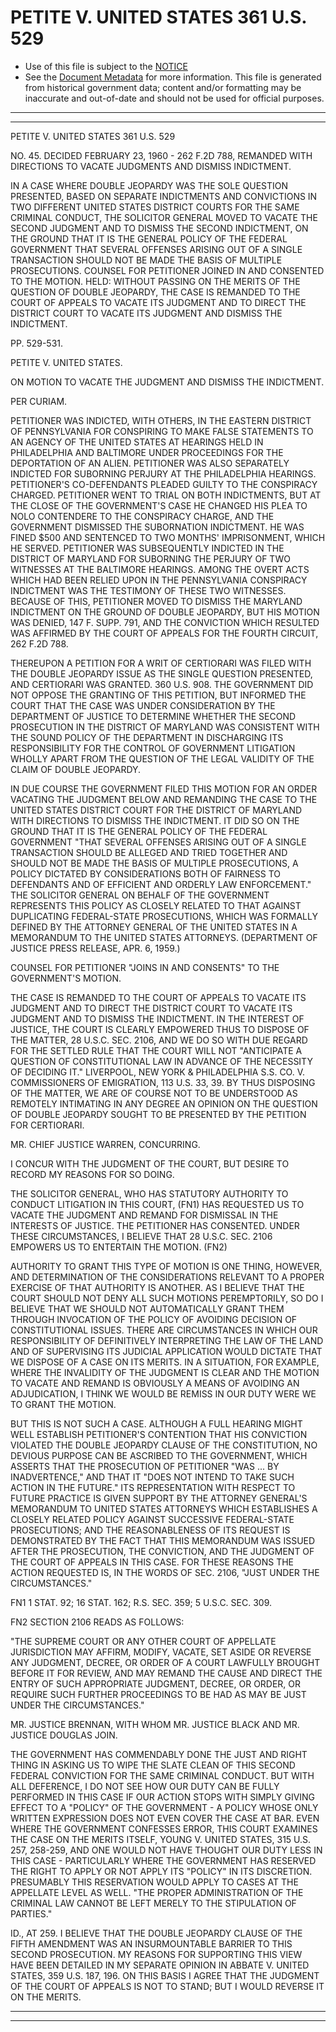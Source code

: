 ---
---

# PETITE V. UNITED STATES 361 U.S. 529

* Use of this file is subject to the [NOTICE](https://github.com/publicdocs/notice/blob/master/NOTICE)
* See the [Document Metadata](../../../) for more information.
  This file is generated from historical government data; content and/or formatting may be inaccurate and out-of-date and should not be used for official purposes.

----------
----------

PETITE V. UNITED STATES 361 U.S. 529

NO. 45.  DECIDED FEBRUARY 23, 1960 - 262 F.2D 788, REMANDED WITH DIRECTIONS TO VACATE JUDGMENTS AND DISMISS INDICTMENT.

IN A CASE WHERE DOUBLE JEOPARDY WAS THE SOLE QUESTION PRESENTED, BASED ON SEPARATE INDICTMENTS AND CONVICTIONS IN TWO DIFFERENT UNITED STATES DISTRICT COURTS FOR THE SAME CRIMINAL CONDUCT, THE SOLICITOR GENERAL MOVED TO VACATE THE SECOND JUDGMENT AND TO DISMISS THE SECOND INDICTMENT, ON THE GROUND THAT IT IS THE GENERAL POLICY OF THE FEDERAL GOVERNMENT THAT SEVERAL OFFENSES ARISING OUT OF A SINGLE TRANSACTION SHOULD NOT BE MADE THE BASIS OF MULTIPLE PROSECUTIONS.  COUNSEL FOR PETITIONER JOINED IN AND CONSENTED TO THE MOTION.  HELD:  WITHOUT PASSING ON THE MERITS OF THE QUESTION OF DOUBLE JEOPARDY, THE CASE IS REMANDED TO THE COURT OF APPEALS TO VACATE ITS JUDGMENT AND TO DIRECT THE DISTRICT COURT TO VACATE ITS JUDGMENT AND DISMISS THE INDICTMENT.

PP. 529-531.

PETITE V. UNITED STATES.

ON MOTION TO VACATE THE JUDGMENT AND DISMISS THE INDICTMENT.

PER CURIAM.

PETITIONER WAS INDICTED, WITH OTHERS, IN THE EASTERN DISTRICT OF PENNSYLVANIA FOR CONSPIRING TO MAKE FALSE STATEMENTS TO AN AGENCY OF THE UNITED STATES AT HEARINGS HELD IN PHILADELPHIA AND BALTIMORE UNDER PROCEEDINGS FOR THE DEPORTATION OF AN ALIEN.  PETITIONER WAS ALSO SEPARATELY INDICTED FOR SUBORNING PERJURY AT THE PHILADELPHIA HEARINGS.  PETITIONER'S CO-DEFENDANTS PLEADED GUILTY TO THE CONSPIRACY CHARGED.  PETITIONER WENT TO TRIAL ON BOTH INDICTMENTS, BUT AT THE CLOSE OF THE GOVERNMENT'S CASE HE CHANGED HIS PLEA TO NOLO CONTENDERE TO THE CONSPIRACY CHARGE, AND THE GOVERNMENT DISMISSED THE SUBORNATION INDICTMENT.  HE WAS FINED $500 AND SENTENCED TO TWO MONTHS' IMPRISONMENT, WHICH HE SERVED.  PETITIONER WAS SUBSEQUENTLY INDICTED IN THE DISTRICT OF MARYLAND FOR SUBORNING THE PERJURY OF TWO WITNESSES AT THE BALTIMORE HEARINGS.  AMONG THE OVERT ACTS WHICH HAD BEEN RELIED UPON IN THE PENNSYLVANIA CONSPIRACY INDICTMENT WAS THE TESTIMONY OF THESE TWO WITNESSES.   BECAUSE OF THIS, PETITIONER MOVED TO DISMISS THE MARYLAND INDICTMENT ON THE GROUND OF DOUBLE JEOPARDY, BUT HIS MOTION WAS DENIED, 147 F. SUPP.  791, AND THE CONVICTION WHICH RESULTED WAS AFFIRMED BY THE COURT OF APPEALS FOR THE FOURTH CIRCUIT, 262 F.2D 788.

THEREUPON A PETITION FOR A WRIT OF CERTIORARI WAS FILED WITH THE DOUBLE JEOPARDY ISSUE AS THE SINGLE QUESTION PRESENTED, AND CERTIORARI WAS GRANTED.  360 U.S. 908.  THE GOVERNMENT DID NOT OPPOSE THE GRANTING OF THIS PETITION, BUT INFORMED THE COURT THAT THE CASE WAS UNDER CONSIDERATION BY THE DEPARTMENT OF JUSTICE TO DETERMINE WHETHER THE SECOND PROSECUTION IN THE DISTRICT OF MARYLAND WAS CONSISTENT WITH THE SOUND POLICY OF THE DEPARTMENT IN DISCHARGING ITS RESPONSIBILITY FOR THE CONTROL OF GOVERNMENT LITIGATION WHOLLY APART FROM THE QUESTION OF THE LEGAL VALIDITY OF THE CLAIM OF DOUBLE JEOPARDY.

IN DUE COURSE THE GOVERNMENT FILED THIS MOTION FOR AN ORDER VACATING THE JUDGMENT BELOW AND REMANDING THE CASE TO THE UNITED STATES DISTRICT COURT FOR THE DISTRICT OF MARYLAND WITH DIRECTIONS TO DISMISS THE INDICTMENT.  IT DID SO ON THE GROUND THAT IT IS THE GENERAL POLICY OF THE FEDERAL GOVERNMENT "THAT SEVERAL OFFENSES ARISING OUT OF A SINGLE TRANSACTION SHOULD BE ALLEGED AND TRIED TOGETHER AND SHOULD NOT BE MADE THE BASIS OF MULTIPLE PROSECUTIONS, A POLICY DICTATED BY CONSIDERATIONS BOTH OF FAIRNESS TO DEFENDANTS AND OF EFFICIENT AND ORDERLY LAW ENFORCEMENT."  THE SOLICITOR GENERAL ON BEHALF OF THE GOVERNMENT REPRESENTS THIS POLICY AS CLOSELY RELATED TO THAT AGAINST DUPLICATING FEDERAL-STATE PROSECUTIONS, WHICH WAS FORMALLY DEFINED BY THE ATTORNEY GENERAL OF THE UNITED STATES IN A MEMORANDUM TO THE UNITED STATES ATTORNEYS.  (DEPARTMENT OF JUSTICE PRESS RELEASE, APR. 6, 1959.)

COUNSEL FOR PETITIONER "JOINS IN AND CONSENTS" TO THE GOVERNMENT'S MOTION.

THE CASE IS REMANDED TO THE COURT OF APPEALS TO VACATE ITS JUDGMENT AND TO DIRECT THE DISTRICT COURT TO VACATE ITS JUDGMENT AND TO DISMISS THE INDICTMENT.  IN THE INTEREST OF JUSTICE, THE COURT IS CLEARLY EMPOWERED THUS TO DISPOSE OF THE MATTER, 28 U.S.C. SEC. 2106, AND WE DO SO WITH DUE REGARD FOR THE SETTLED RULE THAT THE COURT WILL NOT "ANTICIPATE A QUESTION OF CONSTITUTIONAL LAW IN ADVANCE OF THE NECESSITY OF DECIDING IT."  LIVERPOOL, NEW YORK & PHILADELPHIA S.S. CO. V. COMMISSIONERS OF EMIGRATION, 113 U.S. 33, 39.  BY THUS DISPOSING OF THE MATTER, WE ARE OF COURSE NOT TO BE UNDERSTOOD AS REMOTELY INTIMATING IN ANY DEGREE AN OPINION ON THE QUESTION OF DOUBLE JEOPARDY SOUGHT TO BE PRESENTED BY THE PETITION FOR CERTIORARI.

MR. CHIEF JUSTICE WARREN, CONCURRING.

I CONCUR WITH THE JUDGMENT OF THE COURT, BUT DESIRE TO RECORD MY REASONS FOR SO DOING.

THE SOLICITOR GENERAL, WHO HAS STATUTORY AUTHORITY TO CONDUCT LITIGATION IN THIS COURT, (FN1) HAS REQUESTED US TO VACATE THE JUDGMENT AND REMAND FOR DISMISSAL IN THE INTERESTS OF JUSTICE.  THE PETITIONER HAS CONSENTED.  UNDER THESE CIRCUMSTANCES, I BELIEVE THAT 28 U.S.C. SEC. 2106 EMPOWERS US TO ENTERTAIN THE MOTION.  (FN2)

AUTHORITY TO GRANT THIS TYPE OF MOTION IS ONE THING, HOWEVER, AND DETERMINATION OF THE CONSIDERATIONS RELEVANT TO A PROPER EXERCISE OF THAT AUTHORITY IS ANOTHER.  AS I BELIEVE THAT THE COURT SHOULD NOT DENY ALL SUCH MOTIONS PEREMPTORILY, SO DO I BELIEVE THAT WE SHOULD NOT AUTOMATICALLY GRANT THEM THROUGH INVOCATION OF THE POLICY OF AVOIDING DECISION OF CONSTITUTIONAL ISSUES.  THERE ARE CIRCUMSTANCES IN WHICH OUR RESPONSIBILITY OF DEFINITIVELY INTERPRETING THE LAW OF THE LAND AND OF SUPERVISING ITS JUDICIAL APPLICATION WOULD DICTATE THAT WE DISPOSE OF A CASE ON ITS MERITS.  IN A SITUATION, FOR EXAMPLE, WHERE THE INVALIDITY OF THE JUDGMENT IS CLEAR AND THE MOTION TO VACATE AND REMAND IS OBVIOUSLY A MEANS OF AVOIDING AN ADJUDICATION, I THINK WE WOULD BE REMISS IN OUR DUTY WERE WE TO GRANT THE MOTION.

BUT THIS IS NOT SUCH A CASE.  ALTHOUGH A FULL HEARING MIGHT WELL ESTABLISH PETITIONER'S CONTENTION THAT HIS CONVICTION VIOLATED THE DOUBLE JEOPARDY CLAUSE OF THE CONSTITUTION, NO DEVIOUS PURPOSE CAN BE ASCRIBED TO THE GOVERNMENT, WHICH ASSERTS THAT THE PROSECUTION OF PETITIONER "WAS  ...  BY INADVERTENCE," AND THAT IT "DOES NOT INTEND TO TAKE SUCH ACTION IN THE FUTURE."  ITS REPRESENTATION WITH RESPECT TO FUTURE PRACTICE IS GIVEN SUPPORT BY THE ATTORNEY GENERAL'S MEMORANDUM TO UNITED STATES ATTORNEYS WHICH ESTABLISHES A CLOSELY RELATED POLICY AGAINST SUCCESSIVE FEDERAL-STATE PROSECUTIONS; AND THE REASONABLENESS OF ITS REQUEST IS DEMONSTRATED BY THE FACT THAT THIS MEMORANDUM WAS ISSUED AFTER THE PROSECUTION, THE CONVICTION, AND THE JUDGMENT OF THE COURT OF APPEALS IN THIS CASE.  FOR THESE REASONS THE ACTION REQUESTED IS, IN THE WORDS OF SEC. 2106, "JUST UNDER THE CIRCUMSTANCES."

FN1  1 STAT. 92; 16 STAT. 162; R.S. SEC. 359; 5 U.S.C. SEC. 309.

FN2  SECTION 2106 READS AS FOLLOWS:

"THE SUPREME COURT OR ANY OTHER COURT OF APPELLATE JURISDICTION MAY AFFIRM, MODIFY, VACATE, SET ASIDE OR REVERSE ANY JUDGMENT, DECREE, OR ORDER OF A COURT LAWFULLY BROUGHT BEFORE IT FOR REVIEW, AND MAY REMAND THE CAUSE AND DIRECT THE ENTRY OF SUCH APPROPRIATE JUDGMENT, DECREE, OR ORDER, OR REQUIRE SUCH FURTHER PROCEEDINGS TO BE HAD AS MAY BE JUST UNDER THE CIRCUMSTANCES."

MR. JUSTICE BRENNAN, WITH WHOM MR. JUSTICE BLACK AND MR. JUSTICE DOUGLAS JOIN.

THE GOVERNMENT HAS COMMENDABLY DONE THE JUST AND RIGHT THING IN ASKING US TO WIPE THE SLATE CLEAN OF THIS SECOND FEDERAL CONVICTION FOR THE SAME CRIMINAL CONDUCT.  BUT WITH ALL DEFERENCE, I DO NOT SEE HOW OUR DUTY CAN BE FULLY PERFORMED IN THIS CASE IF OUR ACTION STOPS WITH SIMPLY GIVING EFFECT TO A "POLICY" OF THE GOVERNMENT - A POLICY WHOSE ONLY WRITTEN EXPRESSION DOES NOT EVEN COVER THE CASE AT BAR.  EVEN WHERE THE GOVERNMENT CONFESSES ERROR, THIS COURT EXAMINES THE CASE ON THE MERITS ITSELF, YOUNG V. UNITED STATES, 315 U.S. 257, 258-259, AND ONE WOULD NOT HAVE THOUGHT OUR DUTY LESS IN THIS CASE - PARTICULARLY WHERE THE GOVERNMENT HAS RESERVED THE RIGHT TO APPLY OR NOT APPLY ITS "POLICY" IN ITS DISCRETION.  PRESUMABLY THIS RESERVATION WOULD APPLY TO CASES AT THE APPELLATE LEVEL AS WELL.  "THE PROPER ADMINISTRATION OF THE CRIMINAL LAW CANNOT BE LEFT MERELY TO THE STIPULATION OF PARTIES."

ID., AT 259.  I BELIEVE THAT THE DOUBLE JEOPARDY CLAUSE OF THE FIFTH AMENDMENT WAS AN INSURMOUNTABLE BARRIER TO THIS SECOND PROSECUTION.  MY REASONS FOR SUPPORTING THIS VIEW HAVE BEEN DETAILED IN MY SEPARATE OPINION IN ABBATE V. UNITED STATES, 359 U.S. 187, 196.  ON THIS BASIS I AGREE THAT THE JUDGMENT OF THE COURT OF APPEALS IS NOT TO STAND; BUT I WOULD REVERSE IT ON THE MERITS.


----------
----------

